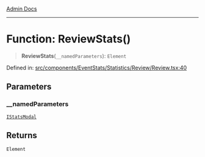[Admin Docs](/)

***

# Function: ReviewStats()

> **ReviewStats**(`__namedParameters`): `Element`

Defined in: [src/components/EventStats/Statistics/Review/Review.tsx:40](https://github.com/PalisadoesFoundation/talawa-admin/blob/main/src/components/EventStats/Statistics/Review/Review.tsx#L40)

## Parameters

### \_\_namedParameters

[`IStatsModal`](types\Event\interface\README\interfaces\IStatsModal.md)

## Returns

`Element`
